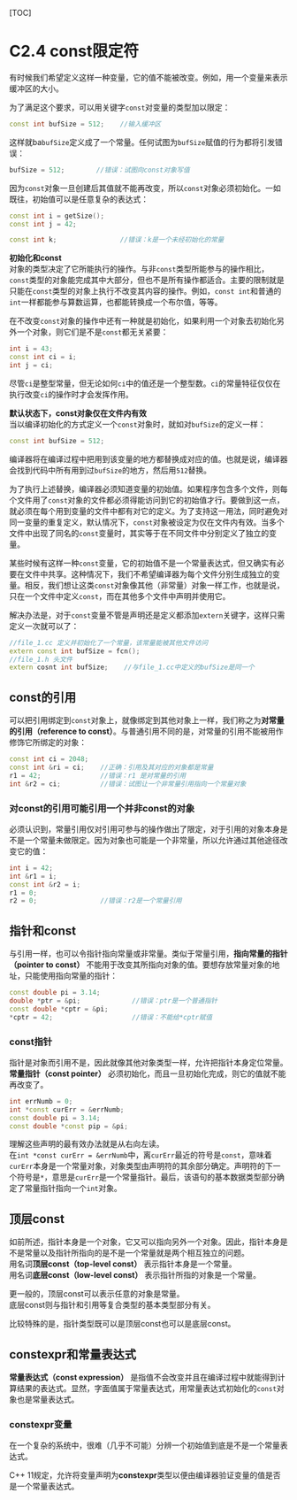 [TOC]

# C2.4 const限定符
有时候我们希望定义这样一种变量，它的值不能被改变。例如，用一个变量来表示缓冲区的大小。

为了满足这个要求，可以用关键字`const`对变量的类型加以限定：
```cpp
const int bufSize = 512;    //输入缓冲区
```

这样就ba`bufSize`定义成了一个常量。任何试图为`bufSize`赋值的行为都将引发错误：
```cpp
bufSize = 512;        //错误：试图向const对象写值
```

因为`const`对象一旦创建后其值就不能再改变，所以`const`对象必须初始化。一如既往，初始值可以是任意复杂的表达式：
```cpp
const int i = getSize();
const int j = 42;

const int k;                //错误：k是一个未经初始化的常量
```

**初始化和const**   
对象的类型决定了它所能执行的操作。与非`const`类型所能参与的操作相比，`const`类型的对象能完成其中大部分，但也不是所有操作都适合。主要的限制就是只能在`const`类型的对象上执行不改变其内容的操作。例如，`const int`和普通的`int`一样都能参与算数运算，也都能转换成一个布尔值，等等。

在不改变`const`对象的操作中还有一种就是初始化，如果利用一个对象去初始化另外一个对象，则它们是不是`const`都无关紧要：
```cpp
int i = 43;
const int ci = i;
int j = ci;
```

尽管`ci`是整型常量，但无论如何`ci`中的值还是一个整型数。`ci`的常量特征仅仅在执行改变`ci`的操作时才会发挥作用。

**默认状态下，const对象仅在文件内有效**  
当以编译初始化的方式定义一个`const`对象时，就如对`bufSize`的定义一样：  
```cpp
const int bufSize = 512;
```

编译器将在编译过程中把用到该变量的地方都替换成对应的值。也就是说，编译器会找到代码中所有用到过`bufSize`的地方，然后用`512`替换。

为了执行上述替换，编译器必须知道变量的初始值。如果程序包含多个文件，则每个文件用了`const`对象的文件都必须得能访问到它的初始值才行。要做到这一点，就必须在每个用到变量的文件中都有对它的定义。为了支持这一用法，同时避免对同一变量的重复定义，默认情况下，`const`对象被设定为仅在文件内有效。当多个文件中出现了同名的`const`变量时，其实等于在不同文件中分别定义了独立的变量。

某些时候有这样一种`const`变量，它的初始值不是一个常量表达式，但又确实有必要在文件中共享。这种情况下，我们不希望编译器为每个文件分别生成独立的变量。相反，我们想让这类`const`对象像其他（非常量）对象一样工作，也就是说，只在一个文件中定义`const`，而在其他多个文件中声明并使用它。

解决办法是，对于`const`变量不管是声明还是定义都添加`extern`关键字，这样只需定义一次就可以了：  
```cpp
//file_1.cc 定义并初始化了一个常量，该常量能被其他文件访问
extern const int bufSize = fcn();
//file_1.h 头文件
extern cosnt int bufSize;    //与file_1.cc中定义的bufSize是同一个
```

## const的引用
可以把引用绑定到`const`对象上，就像绑定到其他对象上一样，我们称之为**对常量的引用（reference to const）**。与普通引用不同的是，对常量的引用不能被用作修饰它所绑定的对象：
```cpp
const int ci = 2048;
const int &ri = ci;    //正确：引用及其对应的对象都是常量
r1 = 42;               //错误：r1 是对常量的引用
int &r2 = ci;          //错误：试图让一个非常量引用指向一个常量对象
```

### 对const的引用可能引用一个并非const的对象
必须认识到，常量引用仅对引用可参与的操作做出了限定，对于引用的对象本身是不是一个常量未做限定。因为对象也可能是一个非常量，所以允许通过其他途径改变它的值：
```cpp
int i = 42;
int &r1 = i;
const int &r2 = i;
r1 = 0;
r2 = 0;                //错误：r2是一个常量引用
```

## 指针和const
与引用一样，也可以令指针指向常量或非常量。类似于常量引用，**指向常量的指针（pointer to const）** 不能用于改变其所指向对象的值。要想存放常量对象的地址，只能使用指向常量的指针：
```cpp
const double pi = 3.14;
double *ptr = &pi;             //错误：ptr是一个普通指针
const double *cptr = &pi;
*cptr = 42;                    //错误：不能给*cptr赋值
```

### const指针
指针是对象而引用不是，因此就像其他对象类型一样，允许把指针本身定位常量。  
**常量指针（const pointer）** 必须初始化，而且一旦初始化完成，则它的值就不能再改变了。
```cpp
int errNumb = 0;
int *const curErr = &errNumb;
const double pi = 3.14;
const double *const pip = &pi;
```

理解这些声明的最有效办法就是从右向左读。  
在`int *const curErr = &errNumb`中，离`curErr`最近的符号是`const`，意味着`curErr`本身是一个常量对象，对象类型由声明符的其余部分确定。声明符的下一个符号是`*`，意思是`curErr`是一个常量指针。最后，该语句的基本数据类型部分确定了常量指针指向一个`int`对象。

## 顶层const
如前所述，指针本身是一个对象，它又可以指向另外一个对象。因此，指针本身是不是常量以及指针所指向的是不是一个常量就是两个相互独立的问题。  
用名词**顶层const（top-level const）** 表示指针本身是一个常量。  
用名词**底层const（low-level const）** 表示指针所指的对象是一个常量。

更一般的，顶层const可以表示任意的对象是常量。  
底层const则与指针和引用等复合类型的基本类型部分有关。

比较特殊的是，指针类型既可以是顶层const也可以是底层const。

## constexpr和常量表达式
**常量表达式（const expression）** 是指值不会改变并且在编译过程中就能得到计算结果的表达式。显然，字面值属于常量表达式，用常量表达式初始化的`const`对象也是常量表达式。

### constexpr变量
在一个复杂的系统中，很难（几乎不可能）分辨一个初始值到底是不是一个常量表达式。

C++ 11规定，允许将变量声明为**constexpr**类型以便由编译器验证变量的值是否是一个常量表达式。